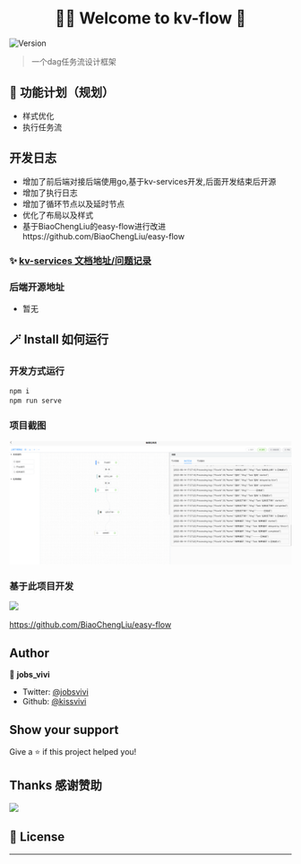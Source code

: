 <h1 align="center">🎊🥂 Welcome to kv-flow 👋</h1>
<p>
  <img alt="Version" src="https://img.shields.io/badge/version-0.0.1-blue.svg?cacheSeconds=2592000" />

> 一个dag任务流设计框架

## 📅 功能计划（规划）

* 样式优化
* 执行任务流

## 开发日志

* 增加了前后端对接后端使用go,基于kv-services开发,后面开发结束后开源
* 增加了执行日志
* 增加了循环节点以及延时节点
* 优化了布局以及样式
* 基于BiaoChengLiu的easy-flow进行改进https://github.com/BiaoChengLiu/easy-flow

### ✨ [kv-services 文档地址/问题记录](http://doc.kv-iot.cn/)

### 后端开源地址

* 暂无

## 🪄 Install 如何运行

### 开发方式运行

```sh
npm i
npm run serve
```

### 项目截图

![1692007989166](image/README/1692007989166.png)

### 基于此项目开发

<a href="https://github.com/BiaoChengLiu/easy-flow">
<img  src="https://avatars.githubusercontent.com/u/17582316?v=4" width="10%">
</a>

https://github.com/BiaoChengLiu/easy-flow

## Author

👤 **jobs_vivi**

* Twitter: [@jobsvivi](https://twitter.com/jobsvivi)
* Github: [@kissvivi](https://github.com/kissvivi)

## Show your support

Give a ⭐️ if this project helped you!

## Thanks 感谢赞助

<a href="https://jb.gg/OpenSourceSupport">
<img  src="https://resources.jetbrains.com/storage/products/company/brand/logos/jb_beam.png" width="10%">
</a>

## 📝 License

---
